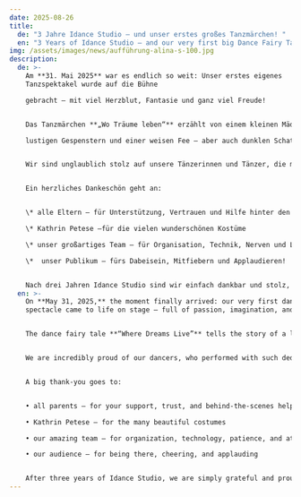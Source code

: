 ```yaml
---
date: 2025-08-26
title:
  de: "3 Jahre Idance Studio – und unser erstes großes Tanzmärchen! "
  en: "3 Years of Idance Studio – and our very first big Dance Fairy Tale! "
img: /assets/images/news/aufführung-alina-s-100.jpg
description:
  de: >-
    Am **31. Mai 2025** war es endlich so weit: Unser erstes eigenes
    Tanzspektakel wurde auf die Bühne

    gebracht – mit viel Herzblut, Fantasie und ganz viel Freude!


    Das Tanzmärchen **„Wo Träume leben“** erzählt von einem kleinen Mädchen, das im Traum in eine zauberhafte Welt voller Wunder reist. Auf der Suche nach Freundschaft begegnet sie tanzenden Blumen, Schmetterlingen,

    lustigen Gespenstern und einer weisen Fee – aber auch dunklen Schatten, die sie nur mit Mut und Hoffnung überwinden kann. Am Ende findet sie das, was sie sich von Herzen gewünscht hat: neue Freunde, Licht und Freude.


    Wir sind unglaublich stolz auf unsere Tänzerinnen und Tänzer, die mit so viel Hingabe, Ausdauer und Leidenschaft dabei waren. Viele Monate lang haben sie geprobt, sich entwickelt – und am Tag der Aufführung mit echtem Bühnenzauber begeistert!


    Ein herzliches Dankeschön geht an:


    \* alle Eltern – für Unterstützung, Vertrauen und Hilfe hinter den Kulissen

    \* Kathrin Petese –für die vielen wunderschönen Kostüme

    \* unser großartiges Team – für Organisation, Technik, Nerven und Liebe zum Detail

    \*  unser Publikum – fürs Dabeisein, Mitfiebern und Applaudieren!


    Nach drei Jahren Idance Studio sind wir einfach dankbar und stolz, dass wir diesen Traum wahr machen konnten – und hoffen, dass solche Konzerte künftig zu einer kleinen Tradition werden.
  en: >-
    On **May 31, 2025,** the moment finally arrived: our very first dance
    spectacle came to life on stage – full of passion, imagination, and joy!


    The dance fairy tale **“Where Dreams Live”** tells the story of a little girl who travels in her sleep to a magical world full of wonders. On her journey to find friendship, she meets dancing flowers, butterflies, funny ghosts, and a wise fairy – but also dark shadows that she can overcome only with courage and hope. In the end, she discovers what she wished for most: new friends, light, and joy.


    We are incredibly proud of our dancers, who performed with such dedication, perseverance, and love for dance. For months they practiced, grew, and finally enchanted the audience with true stage magic!


    A big thank-you goes to:


    • all parents – for your support, trust, and behind-the-scenes help

    • Kathrin Petese – for the many beautiful costumes

    • our amazing team – for organization, technology, patience, and attention to detail

    • our audience – for being there, cheering, and applauding


    After three years of Idance Studio, we are simply grateful and proud that we could make this dream come true – and we hope to turn concerts like this into a beloved annual tradition.
---
```

